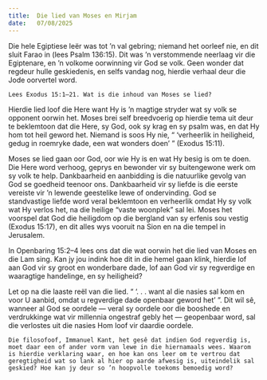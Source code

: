 ```yaml
---
title:  Die lied van Moses en Mirjam
date:   07/08/2025
---
```


Die hele Egiptiese leër was tot ’n val gebring;  niemand het oorleef nie, en dit sluit Farao in (lees Psalm 136:15). Dit was ’n verstommende neerlaag vir die Egiptenare, en ’n volkome oorwinning vir God se volk. Geen wonder dat regdeur hulle geskiedenis, en selfs vandag nog, hierdie verhaal deur die Jode oorvertel word.

`Lees Exodus 15:1–21. Wat is die inhoud van Moses se lied?`

Hierdie lied loof die Here want Hy is ’n magtige  stryder wat sy volk se opponent oorwin het. Moses brei self breedvoerig op hierdie tema uit deur te beklemtoon dat die Here, sy God, ook sy krag en sy psalm was, en dat Hy hom tot heil geword het. Niemand is soos Hy nie, “ ‘verheerlik in heiligheid, gedug in roemryke dade, een wat wonders doen’ ” (Exodus 15:11).

Moses se lied gaan oor God, oor wie Hy is en wat Hy besig is om te doen.  Die Here word verhoog, geprys en bewonder vir sy buitengewone werk om sy volk te help. Dankbaarheid en aanbidding is die natuurlike gevolg van God se goedheid teenoor ons. Dankbaarheid vir sy liefde is die eerste vereiste vir ’n lewende geestelike lewe of ondervinding. God se standvastige liefde word veral beklemtoon en verheerlik omdat Hy sy volk wat Hy verlos het, na die heilige “vaste woonplek” sal lei. Moses het voorspel dat God die heiligdom op die bergland van sy erfenis sou vestig (Exodus 15:17), en dit alles wys vooruit na Sion en na die tempel in Jerusalem.

In Openbaring 15:2–4 lees ons dat die wat oorwin het die lied van Moses en die Lam sing. Kan jy jou indink hoe dit in die hemel gaan klink, hierdie lof aan God vir sy groot en wonderbare dade, lof aan God vir sy regverdige en waaragtige handelinge, en sy heiligheid?

Let op na die laaste reël van die lied. “ ‘. . . want al die nasies sal kom en voor U aanbid, omdat u regverdige dade openbaar geword het’ ”.  Dit wil sê, wanneer al God se oordele — veral sy oordele oor die booshede en verdrukkinge wat vir millennia ongestraf gebly het — geopenbaar word, sal die verlostes uit die nasies Hom loof vir daardie oordele.

`Die filosofoof, Immanuel Kant, het gesê dat indien God regverdig is, moet daar een of ander vorm van lewe in die hiernamaals wees. Waarom is hierdie verklaring waar, en hoe kan ons leer om te vertrou dat geregtigheid wat so lank al hier op aarde afwesig is, uiteindelik sal geskied? Hoe kan jy deur so ’n hoopvolle toekoms bemoedig word?`